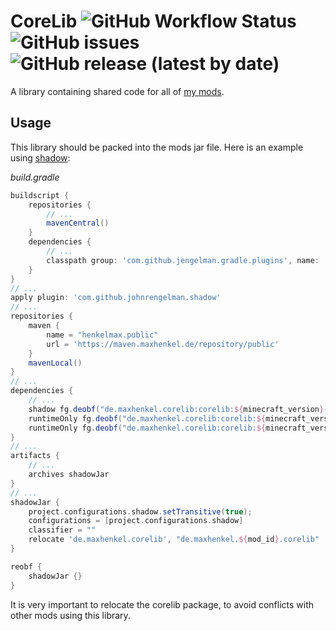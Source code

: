 # CoreLib ![GitHub Workflow Status](https://img.shields.io/github/workflow/status/henkelmax/corelib/Build) ![GitHub issues](https://img.shields.io/github/issues-raw/henkelmax/corelib) ![GitHub release (latest by date)](https://img.shields.io/github/v/release/henkelmax/corelib)

A library containing shared code for all of [my mods](https://modrepo.de).

## Usage

This library should be packed into the mods jar file.
Here is an example using [shadow](https://github.com/johnrengelman/shadow):

*build.gradle*
``` groovy
buildscript {
    repositories {
        // ...
        mavenCentral()
    }
    dependencies {
        // ...
        classpath group: 'com.github.jengelman.gradle.plugins', name: 'shadow', version: '4.0.4'
    }
}
// ...
apply plugin: 'com.github.johnrengelman.shadow'
// ...
repositories {
    maven {
        name = "henkelmax.public"
        url = 'https://maven.maxhenkel.de/repository/public'
    }
    mavenLocal()
}
// ...
dependencies {
    // ...
    shadow fg.deobf("de.maxhenkel.corelib:corelib:${minecraft_version}-${corelib_version}:api")
    runtimeOnly fg.deobf("de.maxhenkel.corelib:corelib:${minecraft_version}-${corelib_version}")
    runtimeOnly fg.deobf("de.maxhenkel.corelib:corelib:${minecraft_version}-${corelib_version}:javadoc")
}
// ...
artifacts {
    // ...
    archives shadowJar
}
// ...
shadowJar {
    project.configurations.shadow.setTransitive(true);
    configurations = [project.configurations.shadow]
    classifier = ""
    relocate 'de.maxhenkel.corelib', "de.maxhenkel.${mod_id}.corelib"
}

reobf {
    shadowJar {}
}
```

It is very important to relocate the corelib package, to avoid conflicts with other mods using this library.
